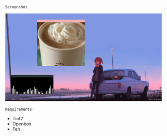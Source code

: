 `Screenshot`  
  
![ob](https://github.com/buyBread/dots/blob/master/screenshots/2018-05-03-205158_1366x768_scrot.png?raw=true)

`Requirements:`
- Tint2
- Openbox
- Feh
